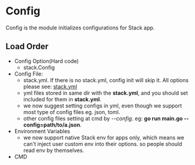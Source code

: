 # Config

Config is the module initializes configurations for Stack app.

## Load Order

- Config Option(Hard code)
    - stack.Config 
- Config File: 
    - stack.yml. If there is no stack.yml, config init will skip it. All options please see: [stack.yml](./stack.yml)
    - yml files stored in same dir with the **stack.yml**, and you should set included for them in **stack.yml**.
    - we now suggest setting configs in yml, even though we support most type of config files eg. json, toml.
    - other config files setting at cmd by *--config*. eg: **go run main.go --config=path/to/a.json**.
- Environment Variables
    - we now support native Stack env for apps only, which means we can't inject user custom env into their options. so people should read env by themselves.
- CMD 
    